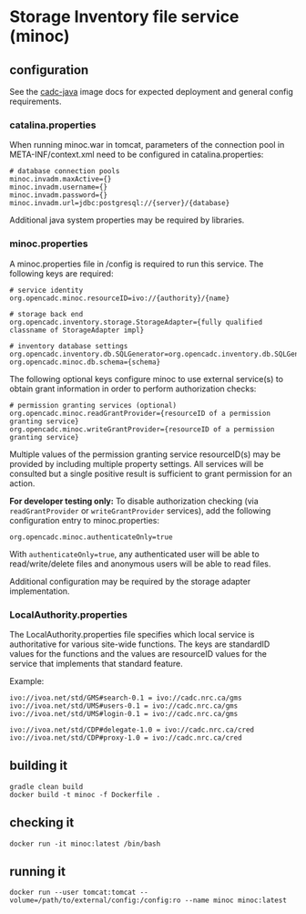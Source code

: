 # Storage Inventory file service (minoc)

## configuration
See the [cadc-java](https://github.com/opencadc/docker-base/tree/master/cadc-java) image docs 
for expected deployment and general config requirements.

### catalina.properties
When running minoc.war in tomcat, parameters of the connection pool in META-INF/context.xml need
to be configured in catalina.properties:
```
# database connection pools
minoc.invadm.maxActive={}
minoc.invadm.username={}
minoc.invadm.password={}
minoc.invadm.url=jdbc:postgresql://{server}/{database}
```
Additional java system properties may be required by libraries.

### minoc.properties
A minoc.properties file in /config is required to run this service.  The following keys are required:
```
# service identity
org.opencadc.minoc.resourceID=ivo://{authority}/{name}

# storage back end
org.opencadc.inventory.storage.StorageAdapter={fully qualified classname of StorageAdapter impl}

# inventory database settings
org.opencadc.inventory.db.SQLGenerator=org.opencadc.inventory.db.SQLGenerator
org.opencadc.minoc.db.schema={schema}
```
The following optional keys configure minoc to use external service(s) to obtain grant information in order
to perform authorization checks:
```
# permission granting services (optional)
org.opencadc.minoc.readGrantProvider={resourceID of a permission granting service}
org.opencadc.minoc.writeGrantProvider={resourceID of a permission granting service}
```
Multiple values of the permission granting service resourceID(s) may be provided by including multiple property 
settings. All services will be consulted but a single positive result is sufficient to grant permission for an 
action.

**For developer testing only:** To disable authorization checking (via `readGrantProvider` or `writeGrantProvider`
services), add the following configuration entry to minoc.properties:
```
org.opencadc.minoc.authenticateOnly=true
```
With `authenticateOnly=true`, any authenticated user will be able to read/write/delete files and anonymous users
will be able to read files.

Additional configuration may be required by the storage adapter implementation.

### LocalAuthority.properties
The LocalAuthority.properties file specifies which local service is authoritative for various site-wide functions. The keys
are standardID values for the functions and the values are resourceID values for the service that implements that standard 
feature.

Example:
```
ivo://ivoa.net/std/GMS#search-0.1 = ivo://cadc.nrc.ca/gms           
ivo://ivoa.net/std/UMS#users-0.1 = ivo://cadc.nrc.ca/gms    
ivo://ivoa.net/std/UMS#login-0.1 = ivo://cadc.nrc.ca/gms           

ivo://ivoa.net/std/CDP#delegate-1.0 = ivo://cadc.nrc.ca/cred
ivo://ivoa.net/std/CDP#proxy-1.0 = ivo://cadc.nrc.ca/cred
```

## building it
```
gradle clean build
docker build -t minoc -f Dockerfile .
```

## checking it
```
docker run -it minoc:latest /bin/bash
```

## running it
```
docker run --user tomcat:tomcat --volume=/path/to/external/config:/config:ro --name minoc minoc:latest
```

